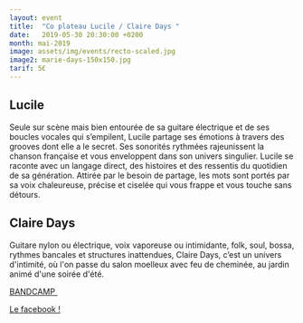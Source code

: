 ```yaml
---
layout: event
title:  "Co plateau Lucile / Claire Days "
date:   2019-05-30 20:30:00 +0200
month: mai-2019
image: assets/img/events/recto-scaled.jpg
image2: marie-days-150x150.jpg
tarif: 5€
---
```


## Lucile

Seule sur scène mais bien entourée de sa guitare électrique et de ses boucles vocales qui s’empilent, Lucile partage ses émotions à travers des grooves dont elle a le secret. Ses sonorités rythmées rajeunissent la chanson française et vous enveloppent dans son univers singulier. Lucile se raconte avec un langage direct, des histoires et des ressentis du quotidien de sa génération. Attirée par le besoin de partage, les mots sont portés par sa voix chaleureuse, précise et ciselée qui vous frappe et vous touche sans détours.



## Claire Days  

Guitare nylon ou électrique, voix vaporeuse ou intimidante, folk, soul, bossa, rythmes bancales et structures inattendues, Claire Days, c’est un univers d'intimité, où l'on passe du salon moelleux avec feu de cheminée, au jardin animé d'une soirée d'été.

[BANDCAMP ](https://cmk-music.bandcamp.com/album/she-changed-her-mind)

[Le facebook !](https://www.facebook.com/cmkmusicpage/)